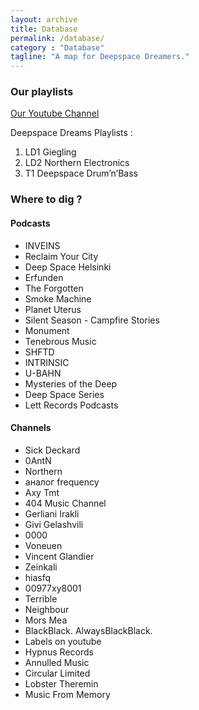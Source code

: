 ```yaml
---
layout: archive
title: Database
permalink: /database/
category : "Database"
tagline: "A map for Deepspace Dreamers."
---
```


### Our playlists

[Our Youtube Channel](https://www.youtube.com/channel/UCx6qpL85eEaqOAb0hz5N66w)

Deepspace Dreams Playlists :

1. LD1 Giegling
2. LD2 Northern Electronics
3. T1 Deepspace Drum’n’Bass

### Where to dig ?

#### Podcasts

-	INVEINS
-	Reclaim Your City
-	Deep Space Helsinki
-	Erfunden
-	The Forgotten
-	Smoke Machine
-	Planet Uterus
-	Silent Season - Campfire Stories
-	Monument
-	Tenebrous Music
-	SHFTD
-	INTRINSIC
-	U-BAHN
-	Mysteries of the Deep
-	Deep Space Series
-	Lett Records Podcasts

#### Channels

-	Sick Deckard 
-	0AntN
-	Northern
-	аналог frequency
-	Axy Tmt
-	404 Music Channel 
-	Gerliani Irakli
-	Givi Gelashvili
-	0000 
-	Voneuen 
-	Vincent Glandier
-	Zeinkali
-	hiasfq
-	00977xy8001
-	Terrible
-	Neighbour
-	Mors Mea
-	BlackBlack. AlwaysBlackBlack. 
-	Labels on youtube
-	Hypnus Records
-	Annulled Music
-	Circular Limited
-	Lobster Theremin
-	Music From Memory
